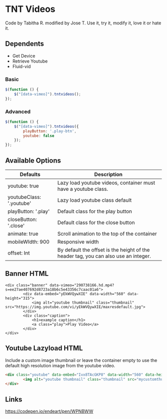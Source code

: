 # TNT Videos
Code by Tabitha R. modified by Jose T. Use it, try it, modify it, love it or hate it.

## Dependents
- Get Device 
- Retrieve Youtube
- Fluid-vid

### Basic 
```javascript
$(function () {			
	$("[data-vimeo]").tntvideos();	
});
```

### Advanced 
```javascript
$(function () {			
	$("[data-vimeo]").tntvideos({
		playButton: '.play-btn',
		youtube: false
	});	
});
```

## Available Options
|  Defaults | Description  |
| ------------ | ------------ |
|  youtube: true | Lazy load youtube videos, container must have a youtube class.   |
|  youtubeClass: '.youtube' | Lazy load youtube class default  |
| playButton: '.play'  | Default class for the play button  |
| closeButton: '.close' |  Default class for the close button |
| animate: true  | Scroll animation to the top of the container  |
| mobileWIdth: 900 | Responsive width |
| offset: Int | By default the offset is the height of the header tag, you can also use an integer.  |

## Banner HTML
    <div class="banner" data-vimeo="290738166.hd.mp4?s=ee27ae407692d8723a18b6c5e43356c7caac01a6">
    		<div data-embed="yEkWVQywXIE" data-width="560" data-height="315">
    			<img alt="youtube thumbnail" class="thumbnail" src="https://img.youtube.com/vi/yEkWVQywXIE/maxresdefault.jpg">
    		</div>
    		<div class="caption">
    			<h1>example caption</h1>
    			<a class="play">Play Video</a>
    		</div>
    </div>

## Youtube Lazyload HTML
Include a custom image thumbnail or leave the container empty to use the default high resolution image from the youtube video.
```html
<div class="youtube" data-embed="Ivx8TAcGKP8" data-width="560" data-height="315">
		<img alt="youtube thumbnail" class="thumbnail" src="mycustomthumbnail.jpg">
</div>
```

## Links
https://codepen.io/endeart/pen/WPNBWW
